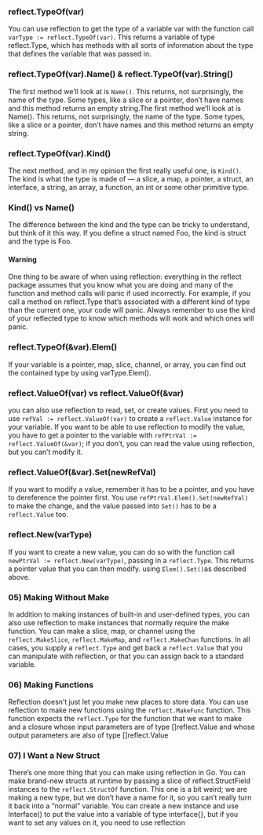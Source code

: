 ### reflect.TypeOf(var)
You can use reflection to get the type of a variable var with the function call `varType := reflect.TypeOf(var)`. This returns a variable of type reflect.Type, which has methods with all sorts of information about the type that defines the variable that was passed in.

### reflect.TypeOf(var).Name() & reflect.TypeOf(var).String()
The first method we’ll look at is `Name()`. This returns, not surprisingly, the name of the type. Some types, like a slice or a pointer, don’t have names and this method returns an empty string.The first method we’ll look at is Name(). This returns, not surprisingly, the name of the type. Some types, like a slice or a pointer, don’t have names and this method returns an empty string.

### reflect.TypeOf(var).Kind()
The next method, and in my opinion the first really useful one, is `Kind()`. The kind is what the type is made of — a slice, a map, a pointer, a struct, an interface, a string, an array, a function, an int or some other primitive type.

### Kind() vs Name()
The difference between the kind and the type can be tricky to understand, but think of it this way. If you define a struct named Foo, the kind is struct and the type is Foo.

#### Warning
One thing to be aware of when using reflection: everything in the reflect package assumes that you know what you are doing and many of the function and method calls will panic if used incorrectly. For example, if you call a method on reflect.Type that’s associated with a different kind of type than the current one, your code will panic. Always remember to use the kind of your reflected type to know which methods will work and which ones will panic.

### reflect.TypeOf(&var).Elem()
If your variable is a pointer, map, slice, channel, or array, you can find out the contained type by using varType.Elem().

### reflect.ValueOf(var) vs reflect.ValueOf(&var)
you can also use reflection to read, set, or create values. First you need to use `refVal := reflect.ValueOf(var)` to create a `reflect.Value` instance for your variable. If you want to be able to use reflection to modify the value, you have to get a pointer to the variable with `refPtrVal := reflect.ValueOf(&var)`; if you don’t, you can read the value using reflection, but you can’t modify it.

### reflect.ValueOf(&var).Set(newRefVal)
If you want to modify a value, remember it has to be a pointer, and you have to dereference the pointer first. You use `refPtrVal.Elem().Set(newRefVal)` to make the change, and the value passed into `Set()` has to be a `reflect.Value` too.

### reflect.New(varType)
If you want to create a new value, you can do so with the function call `newPtrVal := reflect.New(varType)`, passing in a `reflect.Type`. This returns a pointer value that you can then modify. using `Elem().Set()`as described above.

### 05) Making Without Make
In addition to making instances of built-in and user-defined types, you can also use reflection to make instances that normally require the make function. You can make a slice, map, or channel using the `reflect.MakeSlice`, `reflect.MakeMap`, and `reflect.MakeChan` functions. In all cases, you supply a `reflect.Type` and get back a `reflect.Value` that you can manipulate with reflection, or that you can assign back to a standard variable.

### 06) Making Functions
Reflection doesn’t just let you make new places to store data. You can use reflection to make new functions using the `reflect.MakeFunc` function. This function expects the `reflect.Type` for the function that we want to make and a closure whose input parameters are of type []reflect.Value and whose output parameters are also of type []reflect.Value

### 07) I Want a New Struct
There’s one more thing that you can make using reflection in Go. You can make brand-new structs at runtime by passing a slice of reflect.StructField instances to the `reflect.StructOf` function. This one is a bit weird; we are making a new type, but we don’t have a name for it, so you can’t really turn it back into a “normal” variable. You can create a new instance and use Interface() to put the value into a variable of type interface{}, but if you want to set any values on it, you need to use reflection